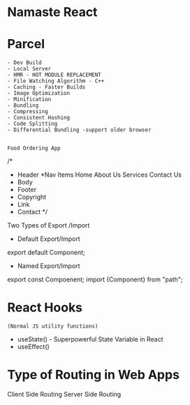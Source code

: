 # Namaste React

# Parcel

    - Dev Build
    - Local Server
    - HMR - HOT MODULE REPLACEMENT
    - File Watching Algorithm - C++
    - Caching - Faster Builds
    - Image Optimization
    - Minification
    - Bundling
    - Compressing
    - Consistent Hashing
    - Code Splitting
    - Differential Bundling -support older browser


    Food Ordering App

/\*

- Header
  \*Nav Items
  Home
  About Us
  Services
  Contact Us
- Body
- Footer
- Copyright
- Link
- Contact
  \*/

Two Types of Export /Import

- Default Export/Import

export default Component;

- Named Export/Import

export const Compoenent;
import {Component} from "path";

# React Hooks

    (Normal JS utility functions)

- useState() - Superpowerful State Variable in React
- useEffect()

# Type of Routing in Web Apps

Client Side Routing
Server Side Routing
